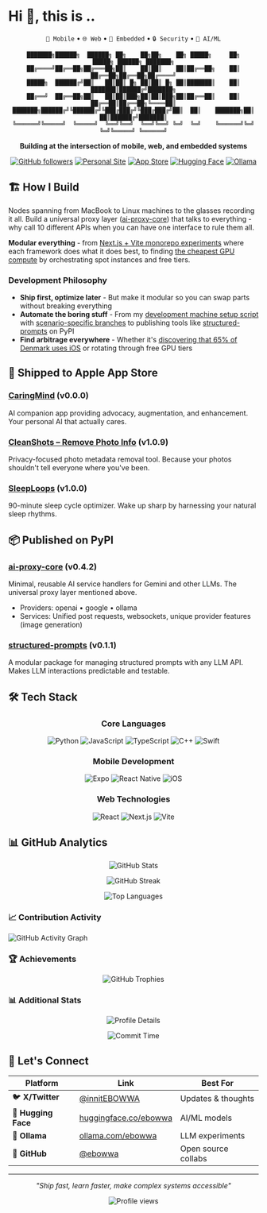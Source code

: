 # Hi 👋, this is ..

<div align="center">


`🚀 Mobile` • `🌐 Web` • `🔧 Embedded` • `🔒 Security` • `🤖 AI/ML`

```
███████╗██████╗  ██████╗ ██╗    ██╗██╗    ██╗ █████╗     ██╗      █████╗ ██████╗ ███████╗
██╔════╝██╔══██╗██╔═══██╗██║    ██║██║    ██║██╔══██╗    ██║     ██╔══██╗██╔══██╗██╔════╝
█████╗  ██████╔╝██║   ██║██║ █╗ ██║██║ █╗ ██║███████║    ██║     ███████║██████╔╝███████╗
██╔══╝  ██╔══██╗██║   ██║██║███╗██║██║███╗██║██╔══██║    ██║     ██╔══██║██╔══██╗╚════██║
███████╗██████╔╝╚██████╔╝╚███╔███╔╝╚███╔███╔╝██║  ██║    ███████╗██║  ██║██████╔╝███████║
╚══════╝╚═════╝  ╚═════╝  ╚══╝╚══╝  ╚══╝╚══╝ ╚═╝  ╚═╝    ╚══════╝╚═╝  ╚═╝╚═════╝ ╚══════╝

```

**Building at the intersection of mobile, web, and embedded systems**

[![GitHub followers](https://img.shields.io/github/followers/ebowwa?label=Follow&style=social)](https://github.com/ebowwa)
[![Personal Site](https://img.shields.io/badge/🌐_ebowwa.xyz-4285F4?style=flat-square)](https://ebowwa.xyz)
[![App Store](https://img.shields.io/badge/📱_App_Store-Published_Apps-0D96F6?style=flat-square)](https://apps.apple.com/developer/id1745844476)
[![Hugging Face](https://img.shields.io/badge/🤗_Hugging_Face-FFD21E?style=flat-square)](https://huggingface.co/ebowwa)
[![Ollama](https://img.shields.io/badge/🦙_Ollama-000000?style=flat-square)](https://ollama.com/ebowwa)

</div>

## 🏗️ How I Build

Nodes spanning from MacBook to Linux machines to the glasses recording it all. Build a universal proxy layer ([ai-proxy-core](https://github.com/ebowwa/ai-proxy-core)) that talks to everything - why call 10 different APIs when you can have one interface to rule them all.

**Modular everything** - from [Next.js + Vite monorepo experiments](https://github.com/ebowwa/starstride-001/issues/7) where each framework does what it does best, to finding [the cheapest GPU compute](https://github.com/ebowwa/ebowwa/issues/48) by orchestrating spot instances and free tiers.

### Development Philosophy
- **Ship first, optimize later** - But make it modular so you can swap parts without breaking everything
- **Automate the boring stuff** - From my [development machine setup script](https://github.com/ebowwa/new-development-machine-setup) with [scenario-specific branches](https://github.com/ebowwa/new-development-machine-setup/issues/1) to publishing tools like [structured-prompts](https://pypi.org/project/structured-prompts/) on PyPI
- **Find arbitrage everywhere** - Whether it's [discovering that 65% of Denmark uses iOS](https://github.com/ebowwa/ebowwa/issues/47) or rotating through free GPU tiers

## 📱 Shipped to Apple App Store

### [CaringMind](https://apps.apple.com/app/id6749468165) (v0.0.0)
AI companion app providing advocacy, augmentation, and enhancement. Your personal AI that actually cares.

### [CleanShots – Remove Photo Info](https://apps.apple.com/app/id6745844477) (v1.0.9)
Privacy-focused photo metadata removal tool. Because your photos shouldn't tell everyone where you've been.

### [SleepLoops](https://apps.apple.com/app/id6745059180) (v1.0.0)
90-minute sleep cycle optimizer. Wake up sharp by harnessing your natural sleep rhythms.

## 📦 Published on PyPI

### [ai-proxy-core](https://pypi.org/project/ai-proxy-core/) (v0.4.2)
Minimal, reusable AI service handlers for Gemini and other LLMs. The universal proxy layer mentioned above.
- Providers: openai • google • ollama 
- Services: Unified post requests, websockets, unique provider features (image generation)

### [structured-prompts](https://pypi.org/project/structured-prompts/) (v0.1.1)
A modular package for managing structured prompts with any LLM API. Makes LLM interactions predictable and testable.

## 🛠️ Tech Stack

<div align="center">

### Core Languages
![Python](https://img.shields.io/badge/Python-3776AB?style=for-the-badge&logo=python&logoColor=white)
![JavaScript](https://img.shields.io/badge/JavaScript-F7DF1E?style=for-the-badge&logo=javascript&logoColor=black)
![TypeScript](https://img.shields.io/badge/TypeScript-007ACC?style=for-the-badge&logo=typescript&logoColor=white)
![C++](https://img.shields.io/badge/C++-00599C?style=for-the-badge&logo=c%2B%2B&logoColor=white)
![Swift](https://img.shields.io/badge/Swift-FA7343?style=for-the-badge&logo=swift&logoColor=white)

### Mobile Development
![Expo](https://img.shields.io/badge/Expo-000020?style=for-the-badge&logo=expo&logoColor=white)
![React Native](https://img.shields.io/badge/React_Native-20232A?style=for-the-badge&logo=react&logoColor=61DAFB)
![iOS](https://img.shields.io/badge/iOS-000000?style=for-the-badge&logo=ios&logoColor=white)

### Web Technologies
![React](https://img.shields.io/badge/React-20232A?style=for-the-badge&logo=react&logoColor=61DAFB)
![Next.js](https://img.shields.io/badge/Next.js-000000?style=for-the-badge&logo=nextdotjs&logoColor=white)
![Vite](https://img.shields.io/badge/Vite-646CFF?style=for-the-badge&logo=vite&logoColor=white)

</div>


## 📊 GitHub Analytics

<div align="center">
  
![GitHub Stats](https://github-readme-stats.vercel.app/api?username=ebowwa&show_icons=true&theme=radical&hide_border=true&include_all_commits=true&count_private=true)

![GitHub Streak](https://github-readme-streak-stats.herokuapp.com/?user=ebowwa&theme=radical&hide_border=true)

![Top Languages](https://github-readme-stats.vercel.app/api/top-langs/?username=ebowwa&layout=compact&theme=radical&hide_border=true&langs_count=8)

</div>

### 📈 Contribution Activity

![GitHub Activity Graph](https://github-readme-activity-graph.vercel.app/graph?username=ebowwa&theme=redical&hide_border=true&area=true)

### 🏆 Achievements

<div align="center">
  
![GitHub Trophies](https://github-profile-trophy.vercel.app/?username=ebowwa&theme=radical&no-frame=true&no-bg=false&margin-w=4&column=7)

</div>

### 📊 Additional Stats

<div align="center">

<!-- WakaTime stats - configure at https://wakatime.com -->
<!-- ![WakaTime](https://github-readme-stats.vercel.app/api/wakatime?username=ebowwa&theme=radical&hide_border=true&layout=compact) -->

![Profile Details](https://github-profile-summary-cards.vercel.app/api/cards/profile-details?username=ebowwa&theme=radical)

![Commit Time](https://github-profile-summary-cards.vercel.app/api/cards/productive-time?username=ebowwa&theme=radical)

</div>

## 🤝 Let's Connect

<div align="center">

| Platform | Link | Best For |
|----------|------|----------|
| 🐦 **X/Twitter** | [@innitEBOWWA](https://x.com/innitEBOWWA) | Updates & thoughts |
| 🤗 **Hugging Face** | [huggingface.co/ebowwa](https://huggingface.co/ebowwa) | AI/ML models |
| 🦙 **Ollama** | [ollama.com/ebowwa](https://ollama.com/ebowwa) | LLM experiments |
| 💬 **GitHub** | [@ebowwa](https://github.com/ebowwa) | Open source collabs |

</div>

---

<div align="center">

*"Ship fast, learn faster, make complex systems accessible"*

<img src="https://komarev.com/ghpvc/?username=ebowwa&label=Profile%20views&color=0e75b6&style=flat" alt="Profile views" />

</div>

